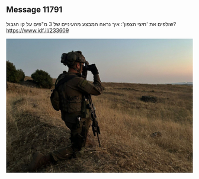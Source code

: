 ## Message 11791

שולפים את 'חיצי הצפון':
איך נראה המבצע מהעיניים של 3 מ"פים על קו הגבול?
  https://www.idf.il/233609

![Photo](11791/11791_photo.jpg)
